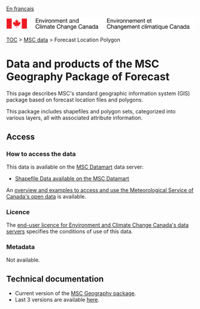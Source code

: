 [En français](readme_forecast-regions_fr.md)

![ECCC logo](../../img_eccc-logo.png)

[TOC](../../readme_en.md) > [MSC data](../readme_en.md) > Forecast Location Polygon 

# Data and products of the MSC Geography Package of Forecast

This page describes MSC's standard geographic information system (GIS) package based on forecast location files and polygons.

This package includes shapefiles and polygon sets, categorized into various layers, all with associated attribute information.

## Access

### How to access the data

This data is available on the [MSC Datamart](../../msc-datamart/readme_en.md) data server:

* [Shapefile Data available on the MSC Datamart](https://dd.weather.gc.ca/meteocode/geodata/version_6.6.0/) 

An [overview and examples to access and use the Meteorological Service of Canada's open data](../../usage/readme_en.md) is available.

### Licence

The [end-user licence for Environment and Climate Change Canada's data servers](../../licence/readme_en.md) specifies the conditions of use of this data.

### Metadata

Not available.

## Technical documentation

* Current version of the [MSC Geography package](https://dd.weather.gc.ca/meteocode/geodata/version_6.6.0/Documentations/).
* Last 3 versions are available [here](https://dd.weather.gc.ca/meteocode/geodata/).